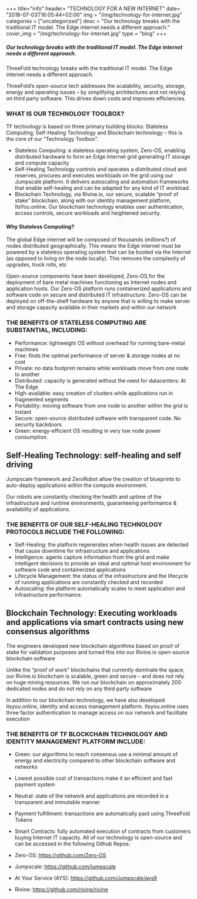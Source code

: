 +++
title="info"
header=  "TECHNOLOGY FOR A NEW INTERNET"
date=  "2018-07-03T16:05:44+02:00"
img = "/img/technology-for-internet.jpg"
categories = ["uncategorized"]
desc = "Our technology breaks with the traditional IT model. The Edge internet needs a different approach."
cover_img = "/img/technology-for-internet.jpg"
type = "blog"
+++

##### Our technology breaks with the traditional IT model. The Edge internet needs a different approach.

ThreeFold technology breaks with the traditional IT model. The Edge internet needs a different approach.

ThreeFold’s open-source tech addresses the scalability, security, storage, energy and operating issues – by simplifying architectures and not relying on third party software. This drives down costs and improves efficiencies.

### WHAT IS OUR TECHNOLOGY TOOLBOX?
TF technology is based on three primary building blocks: Stateless Computing, Self-Healing Technology and Blockchain technology – this is the core of our “Technology Toolbox”.

* Stateless Computing: a stateless operating system, Zero-OS, enabling distributed hardware to form an Edge Internet grid generating IT storage and compute capacity
* Self-Healing Technology controls and operates a distributed cloud and reserves, procures and executes workloads on the grid using our Jumpscale platform. It delivers autoscaling and automation frameworks that enable self-healing and can be adapted for any kind of IT workload.
* Blockchain Technology, via Rivine.io, our secure, scalable “proof of stake” blockchain, along with our identity management platform, ItsYou.online. Our blockchain technology enables user authentication, access controls, secure workloads and heightened security.
#### Why Stateless Computing?
The global Edge internet will be composed of thousands (millions?) of nodes distributed geographically. This means the Edge internet must be powered by a stateless operating system that can be booted via the Internet (as opposed to living on the node locally). This removes the complexity of upgrades, truck rolls, etc

Open-source components have been developed, Zero-OS,for the deployment of bare metal machines functioning as Internet nodes and application hosts. Our Zero-OS platform runs containerized applications and software code on secure and distributed IT infrastructure. Zero-OS can be deployed on off-the-shelf hardware by anyone that is willing to make server and storage capacity available in their markets and within our network

### THE BENEFITS OF STATELESS COMPUTING ARE SUBSTANTIAL, INCLUDING:
* Performance: lightweight OS without overhead for running bare-metal machines
* Free: finds the optimal performance of server & storage nodes at no cost
* Private: no data footprint remains while workloads move from one node to another
* Distributed: capacity is generated without the need for datacenters: At The Edge
* High-available: easy creation of clusters while applications run in fragmented segments
* Portability: moving software from one node to another within the grid is instant
* Secure: open-source distributed software with transparent code. No security backdoors
* Green: energy-efficient OS resulting in very low node power consumption.
## Self-Healing Technology: self-healing and self driving
Jumpscale framework and ZeroRobot allow the creation of blueprints to auto-deploy applications within the compute environment.

Our robots are constantly checking the health and uptime of the infrastructure and runtime environments, guaranteeing performance & availability of applications.

### THE BENEFITS OF OUR SELF-HEALING TECHNOLOGY PROTOCOLS INCLUDE THE FOLLOWING:
* Self-Healing: the platform regenerates when health issues are detected that cause downtime for infrastructure and applications
* Intelligence: agents capture information from the grid and make intelligent decisions to provide an ideal and optimal host environment for software code and containerized applications
* Lifecycle Management: the status of the infrastructure and the lifecycle of running applications are constantly checked and recorded
* Autoscaling: the platform automatically scales to meet application and infrastructure performance.
## Blockchain Technology: Executing workloads and applications via smart contracts using new consensus algorithms
The engineers developed new blockchain algorithms based on proof of stake for validation purposes and turned this into our Rivine.io open-source blockchain software

Unlike the “proof of work” blockchains that currently dominate the space, our Rivine.io blockchain is scalable, green and secure – and does not rely on huge mining resources. We run our blockchain on approximately 200 dedicated nodes and do not rely on any third party software

In addition to our blockchain technology, we have also developed itsyou.online, identity and access management platform. Itsyou.online uses three factor authentication to manage access on our network and facilitate execution

### THE BENEFITS OF TF BLOCKCHAIN TECHNOLOGY AND IDENTITY MANAGEMENT PLATFORM INCLUDE:
* Green: our algorithms to reach consensus use a minimal amount of energy and electricity compared to other blockchain software and networks
* Lowest possible cost of transactions make it an efficient and fast payment system
* Neutral: state of the network and applications are recorded in a transparent and immutable manner
* Payment fulfillment: transactions are automatically paid using ThreeFold Tokens
* Smart Contracts: fully automated execution of contracts from customers buying Internet IT capacity.
All of our technology is open-source and can be accessed in the following Github Repos:

* Zero-OS:  https://github.com/Zero-OS
* Jumpscale:  https://github.com/jumpscale
* At Your Service (AYS):  https://github.com/Jumpscale/ays9
* Rivine:  https://github.com/rivine/rivine
